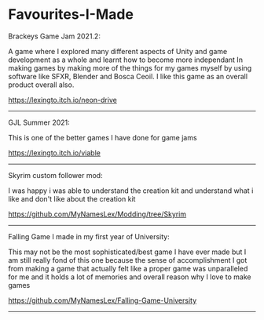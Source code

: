 # Favourites-I-Made

Brackeys Game Jam 2021.2:

A game where I explored many different aspects of Unity and game development as a whole and learnt how to become more independant In making games by making more of the things for my games myself by using software like SFXR, Blender and Bosca Ceoil. I like this game as an overall product overall also.

https://lexingto.itch.io/neon-drive
_________________________________________________________________________________________________________________________________________________________________________
GJL Summer 2021:


This is one of the better games I have done for game jams

https://lexingto.itch.io/viable
_________________________________________________________________________________________________________________________________________________________________________
Skyrim custom follower mod:


I was happy i was able to understand the creation kit and understand what i like and don't like about the creation kit

https://github.com/MyNamesLex/Modding/tree/Skyrim
__________________________________________________________________________________________________
Falling Game I made in my first year of University:


This may not be the most sophisticated/best game I have ever made but I am still really fond of this one because the sense of accomplishment I got from making a game that actually felt like a proper game was unparalleled for me and it holds a lot of memories and overall reason why I love to make games

https://github.com/MyNamesLex/Falling-Game-University
_________________________________________________________________________________________________________________________________________________________________________

